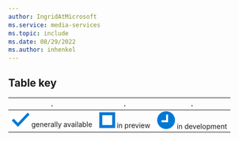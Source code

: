 ```yaml
---
author: IngridAtMicrosoft
ms.service: media-services
ms.topic: include
ms.date: 08/29/2022
ms.author: inhenkel
---
```


<!--Feature availability symbol key-->

## Table key
| . | . | . |
| :---: | :---: | :---: |
| ![general availability](../media/azure-clouds-regions/ga.svg) generally available | ![in preview](../media/azure-clouds-regions/preview.svg) in preview | ![future availability](../media/azure-clouds-regions/planned-active.svg) in development |